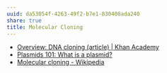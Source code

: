 ```yaml
---
uuid: da53054f-4263-49f2-b7e1-830408ada240
share: true
title: Molecular Cloning
---
```

* [Overview: DNA cloning (article) | Khan Academy](https://www.khanacademy.org/science/ap-biology/gene-expression-and-regulation/biotechnology/a/overview-dna-cloning)
* [Plasmids 101: What is a plasmid?](https://blog.addgene.org/plasmids-101-what-is-a-plasmid)
* [Molecular cloning - Wikipedia](https://en.wikipedia.org/wiki/Molecular_cloning)